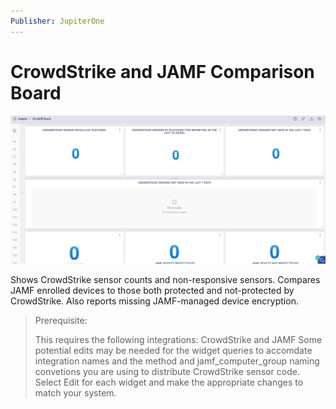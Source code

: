 ```yaml
---
Publisher: JupiterOne
---
```


# CrowdStrike and JAMF Comparison Board

![sample-screenshot](board.png)

Shows CrowdStrike sensor counts and non-responsive sensors. Compares JAMF enrolled devices to those both protected and not-protected by CrowdStrike. Also reports missing JAMF-managed device encryption.

> Prerequisite: 
>
> This requires the following integrations: CrowdStrike and JAMF
> Some potential edits may be needed for the widget queries to accomdate integration names and the method and jamf_computer_group naming convetions you are using to distribute CrowdStrike sensor code. Select Edit for each widget and make the appropriate changes to match your system.

